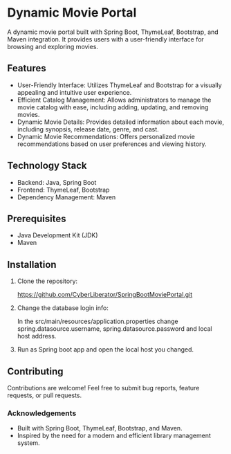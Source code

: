 # Dynamic Movie Portal

A dynamic movie portal built with Spring Boot, ThymeLeaf, Bootstrap, and Maven integration. It provides users with a user-friendly interface for browsing and exploring movies.

## Features

- User-Friendly Interface: Utilizes ThymeLeaf and Bootstrap for a visually appealing and intuitive user experience.
- Efficient Catalog Management: Allows administrators to manage the movie catalog with ease, including adding, updating, and removing movies.
- Dynamic Movie Details: Provides detailed information about each movie, including synopsis, release date, genre, and cast.
- Dynamic Movie Recommendations: Offers personalized movie recommendations based on user preferences and viewing history.

## Technology Stack

- Backend: Java, Spring Boot
- Frontend: ThymeLeaf, Bootstrap
- Dependency Management: Maven

## Prerequisites

- Java Development Kit (JDK)
- Maven

## Installation

1. Clone the repository:

  	 https://github.com/CyberLiberator/SpringBootMoviePortal.git

2. Change the database login info:

  	In the src/main/resources/application.properties change spring.datasource.username, spring.datasource.password and local host address.

3. Run as Spring boot app and open the local host you changed.

## Contributing

Contributions are welcome! Feel free to submit bug reports, feature requests, or pull requests.

### Acknowledgements

- Built with Spring Boot, ThymeLeaf, Bootstrap, and Maven.
- Inspired by the need for a modern and efficient library management system.
